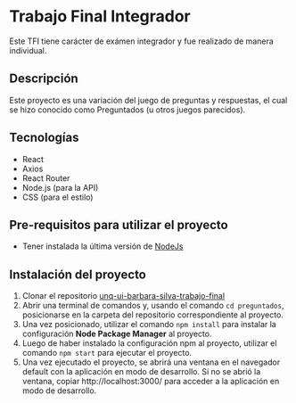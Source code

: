 
# Trabajo Final Integrador
Este TFI tiene carácter de exámen integrador y fue realizado de manera individual.

## Descripción
Este proyecto es una variación del juego de preguntas y respuestas, el cual se hizo conocido como Preguntados (u otros juegos parecidos).

## Tecnologías

- React
- Axios
- React Router
- Node.js (para la API)
- CSS (para el estilo)


## Pre-requisitos para utilizar el proyecto
 - Tener instalada la última versión de [NodeJs](https://nodejs.org/)

## Instalación del proyecto

 1. Clonar el repositorio [unq-ui-barbara-silva-trabajo-final](https://github.com/BarbaraSilv/unq-ui-barbara-silva-trabajo-final)
 2. Abrir una terminal de comandos y, usando el comando `cd preguntados`, posicionarse en la carpeta del repositorio correspondiente al proyecto.
 3. Una vez posicionado, utilizar el comando `npm install` para instalar la configuración **Node Package Manager** al proyecto.
 4. Luego de haber instalado la configuración npm al proyecto, utilizar el comando `npm start` para ejecutar el proyecto.
 5. Una vez ejecutado el proyecto, se abrirá una ventana en el navegador default con la aplicación en modo de desarrollo. Si no se abrió la ventana, copiar http://localhost:3000/ para acceder a la aplicación en modo de desarrollo.